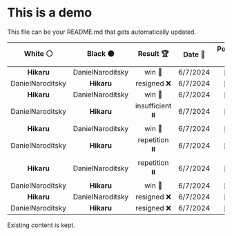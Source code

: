 # This is a demo

This file can be your README.md that gets automatically updated.

<!--START_SECTION:chessStats-->
<!-- Automatically generated with https://github.com/Balastrong/chess-stats-action -->

| White ⚪ | Black ⚫ | Result 🏆 | Date 📅 | Position 🗺️ |
|:---:|:---:|:---:|:---:|:---:|
| **Hikaru** | DanielNaroditsky | win 🥇 | 6/7/2024 | <a href="http://www.ee.unb.ca/cgi-bin/tervo/fen.pl?select=8/pp5R/4p1pn/5p1k/4Nq2/2R5/P4PK1/1B6 w - -">Link</a> |
| DanielNaroditsky | **Hikaru** | resigned ❌ | 6/7/2024 | <a href="http://www.ee.unb.ca/cgi-bin/tervo/fen.pl?select=r5k1/1p1q2b1/p2rn2p/2pN1Np1/P7/2P4P/1P3PP1/R2Q1RK1 b - -">Link</a> |
| **Hikaru** | DanielNaroditsky | win 🥇 | 6/7/2024 | <a href="http://www.ee.unb.ca/cgi-bin/tervo/fen.pl?select=8/6k1/2P1K1p1/2q1Q2p/8/3P2PP/8/8 b - -">Link</a> |
| DanielNaroditsky | **Hikaru** | insufficient ⏸️ | 6/7/2024 | <a href="http://www.ee.unb.ca/cgi-bin/tervo/fen.pl?select=8/8/K7/8/k7/8/8/8 w - -">Link</a> |
| **Hikaru** | DanielNaroditsky | win 🥇 | 6/7/2024 | <a href="http://www.ee.unb.ca/cgi-bin/tervo/fen.pl?select=8/5pk1/6p1/3p2Pp/8/8/1n6/R5K1 b - -">Link</a> |
| DanielNaroditsky | **Hikaru** | repetition ⏸️ | 6/7/2024 | <a href="http://www.ee.unb.ca/cgi-bin/tervo/fen.pl?select=1Q6/1p2P1k1/7p/2p2pp1/8/2P5/3q1K2/8 w - -">Link</a> |
| **Hikaru** | DanielNaroditsky | repetition ⏸️ | 6/7/2024 | <a href="http://www.ee.unb.ca/cgi-bin/tervo/fen.pl?select=2k5/1b3pp1/3Qp1p1/pp2P3/3pPq2/1P6/5NKP/8 w - -">Link</a> |
| DanielNaroditsky | **Hikaru** | win 🥇 | 6/7/2024 | <a href="http://www.ee.unb.ca/cgi-bin/tervo/fen.pl?select=2k4r/ppqn1pp1/2p1p3/5P2/8/1BN2Q2/PPP1nP2/3R1RK1 w - -">Link</a> |
| **Hikaru** | DanielNaroditsky | resigned ❌ | 6/7/2024 | <a href="http://www.ee.unb.ca/cgi-bin/tervo/fen.pl?select=8/8/4k3/2p1p3/2P5/2KPN2b/2P3pr/8 w - -">Link</a> |
| DanielNaroditsky | **Hikaru** | resigned ❌ | 6/7/2024 | <a href="http://www.ee.unb.ca/cgi-bin/tervo/fen.pl?select=8/2Pk4/8/2KN1n2/6B1/8/7p/8 b - -">Link</a> |

<!--END_SECTION:chessStats-->

Existing content is kept.
